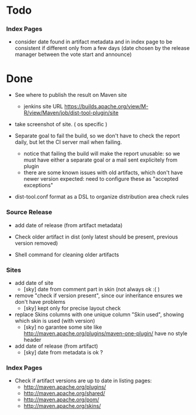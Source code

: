 Todo
====

### Index Pages

* consider date found in artifact metadata and in index page to be consistent if different only from a few days (date chosen by the release manager between the vote start and announce)

# Done

* See where to publish the result on Maven site
    * jenkins site URL https://builds.apache.org/view/M-R/view/Maven/job/dist-tool-plugin/site

* take screenshot of site. ( os specific )

* Separate goal to fail the build, so we don't have to check the report daily, but let the CI server mail when failing.
    * notice that failing the build will make the report unusable: so we must have either a separate goal or a mail sent explicitely from plugin
    * there are some known issues with old artifacts, which don't have newer version expected: need to configure these as "accepted exceptions"

* dist-tool.conf format as a DSL to organize distribution area check rules

### Source Release

* add date of release (from artifact metadata)

* Check older artifact in dist (only latest should be present, previous version removed)

* Shell command for cleaning older artifacts

### Sites

* add date of site
    * [sky] date from comment part in skin (not always ok :( )
* remove "check if version present", since our inheritance ensures we don't have problems
    * [sky] kept only for precise layout check
* replace Skins columns with one unique column "Skin used", showing which skin is used (with version)
    * [sky] no garantee some site like http://maven.apache.org/plugins/maven-one-plugin/ have no style header 
* add date of release (from artifact)
    * [sky] date from metadata is ok ?

### Index Pages

* Check if artifact versions are up to date in listing pages:
    * http://maven.apache.org/plugins/
    * http://maven.apache.org/shared/
    * http://maven.apache.org/pom/
    * http://maven.apache.org/skins/
    